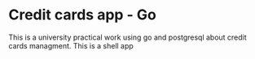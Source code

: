 # Credit cards app - Go

This is a university practical work using go and postgresql about credit cards managment.
This is a shell app
